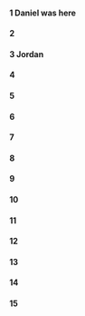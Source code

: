 #### 1 Daniel was here
#### 2
#### 3 Jordan
#### 4
#### 5
#### 6
#### 7
#### 8
#### 9
#### 10
#### 11
#### 12
#### 13
#### 14
#### 15